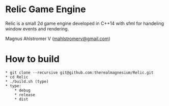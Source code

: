 # Relic Game Engine

Relic is a small 2d game engine developed in C++14 with sfml for handeling
window events and rendering.

Magnus Ahlstromer V (mahlstromerv@gmail.com)

# How to build
    * git clone --recursive git@github.com:therealmagnesium/Relic.git
    * cd Relic
    * ./build.sh (type)
    * type:
        * debug
        * release
        * dist
